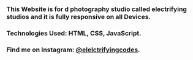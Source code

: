 ### This Website is for d photography studio called electrifying studios and it is fully responsive on all Devices.

### Technologies Used: HTML, CSS, JavaScript.

### Find me on Instagram: [@elelctrifyingcodes][instagram].

[instagram]: https://www.instagram.com/electrifyingcodes
